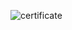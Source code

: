 ![certificate](https://user-images.githubusercontent.com/10263785/183571092-bd40c837-07ab-4eb8-b519-1ff63e086d62.jpg)
